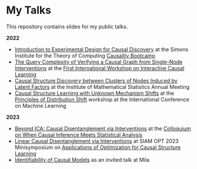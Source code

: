 # My Talks

This repository contains slides for my public talks.

**2022**
- [Introduction to Experimental Design for Causal Discovery](2022/experimental-design-bootcamp.pdf) at the Simons Institute for the Theory of Computing [Causality Bootcamp](https://simons.berkeley.edu/workshops/causality-2022-bc)
- [The Query Complexity of Verifying a Causal Graph from Single-Node Interventions](2022/chandler-squires-icl2022.pdf) at the [First International Workshop on Interactive Causal Learning](https://interactivecausallearning.com)
- [Causal Structure Discovery between Clusters of Nodes Induced by Latent Factors](2022/ims-latent-factor-causal-models.pdf) at the Institute of Mathematical Statistics Annual Meeting
- [Causal Structure Learning with Unknown Mechanism Shifts](2022/icml-pods-workshop2022_causal-structure-learning-unknown-targets.pdf) at the [Principles of Distribution Shift](https://sites.google.com/view/icml-2022-pods) workshop at the International Conference on Machine Learning


**2023**
- [Beyond ICA: Causal Disentanglement via Interventions](2023/when-causal-inference-meets-statistical-analysis.pdf) at the [Colloquium on When Causal Inference Meets Statistical Analysis](https://quarter-on-causality.github.io/analysis/)
- [Linear Causal Disentanglement via Interventions](2023/siam-optimization.pdf) at SIAM OPT 2023 Minisymposium on [Applications of Optimization for Causal Structure Learning](https://meetings.siam.org/sess/dsp_programsess.cfm?SESSIONCODE=76778)
- [Identifiability of Causal Models](2023/mila-causal-disentanglement.pdf) as an invited talk at Mila
